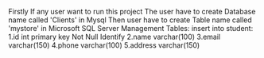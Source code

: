 Firstly If any user want to run this project The user have to create Database name called 'Clients' in Mysql Then user have to create Table name called 'mystore' in 
Microsoft SQL Server Management
Tables: 
insert into student: 
1.id int primary key Not Null Identify
2.name varchar(100) 
3.email varchar(150) 
4.phone varchar(100) 
5.address varchar(150)
